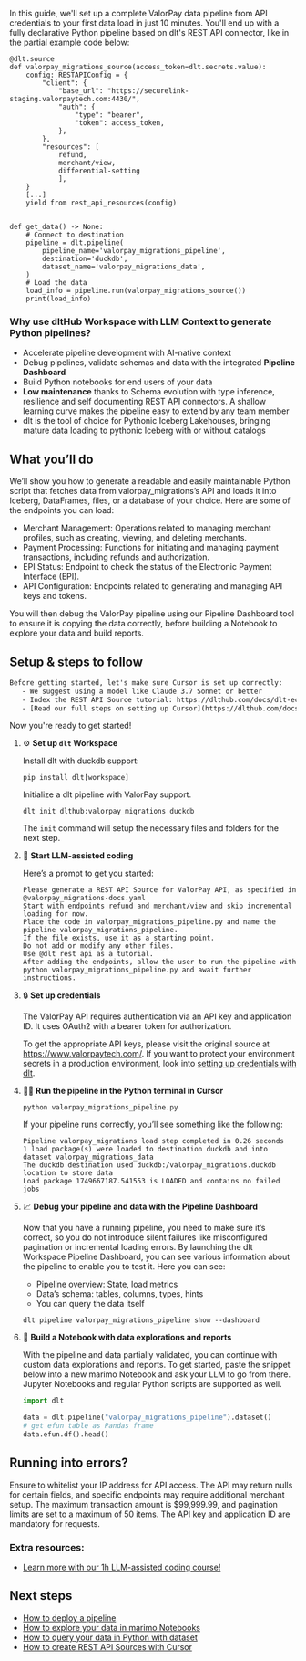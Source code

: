 In this guide, we'll set up a complete ValorPay data pipeline from API credentials to your first data load in just 10 minutes. You'll end up with a fully declarative Python pipeline based on dlt's REST API connector, like in the partial example code below:

```python-outcome
@dlt.source
def valorpay_migrations_source(access_token=dlt.secrets.value):
    config: RESTAPIConfig = {
        "client": {
            "base_url": "https://securelink-staging.valorpaytech.com:4430/",
            "auth": {
                "type": "bearer",
                "token": access_token,
            },
        },
        "resources": [
            refund,
            merchant/view,
            differential-setting
            ],
    }
    [...]
    yield from rest_api_resources(config)


def get_data() -> None:
    # Connect to destination
    pipeline = dlt.pipeline(
        pipeline_name='valorpay_migrations_pipeline',
        destination='duckdb',
        dataset_name='valorpay_migrations_data', 
    )
    # Load the data
    load_info = pipeline.run(valorpay_migrations_source())
    print(load_info) 
```

### Why use dltHub Workspace with LLM Context to generate Python pipelines?

- Accelerate pipeline development with AI-native context
- Debug pipelines, validate schemas and data with the integrated **Pipeline Dashboard**
- Build Python notebooks for end users of your data
- **Low maintenance** thanks to Schema evolution with type inference, resilience and self documenting REST API connectors. A shallow learning curve makes the pipeline easy to extend by any team member
- dlt is the tool of choice for Pythonic Iceberg Lakehouses, bringing mature data loading to pythonic Iceberg with or without catalogs

## What you’ll do

We’ll show you how to generate a readable and easily maintainable Python script that fetches data from valorpay_migrations’s API and loads it into Iceberg, DataFrames, files, or a database of your choice. Here are some of the endpoints you can load:

- Merchant Management: Operations related to managing merchant profiles, such as creating, viewing, and deleting merchants.
- Payment Processing: Functions for initiating and managing payment transactions, including refunds and authorization.
- EPI Status: Endpoint to check the status of the Electronic Payment Interface (EPI).
- API Configuration: Endpoints related to generating and managing API keys and tokens.

You will then debug the ValorPay pipeline using our Pipeline Dashboard tool to ensure it is copying the data correctly, before building a Notebook to explore your data and build reports.

## Setup & steps to follow

```default
Before getting started, let's make sure Cursor is set up correctly:
   - We suggest using a model like Claude 3.7 Sonnet or better
   - Index the REST API Source tutorial: https://dlthub.com/docs/dlt-ecosystem/verified-sources/rest_api/ and add it to context as **@dlt rest api**
   - [Read our full steps on setting up Cursor](https://dlthub.com/docs/dlt-ecosystem/llm-tooling/cursor-restapi#23-configuring-cursor-with-documentation)
```

Now you're ready to get started!

1. ⚙️ **Set up `dlt` Workspace**
    
    Install dlt with duckdb support:
    ```shell
    pip install dlt[workspace]
    ```

    Initialize a dlt pipeline with ValorPay support.
    ```shell
    dlt init dlthub:valorpay_migrations duckdb
    ```

    The `init` command will setup the necessary files and folders for the next step.
    
2. 🤠 **Start LLM-assisted coding**
    
    Here’s a prompt to get you started:
    
    ```prompt
    Please generate a REST API Source for ValorPay API, as specified in @valorpay_migrations-docs.yaml 
    Start with endpoints refund and merchant/view and skip incremental loading for now. 
    Place the code in valorpay_migrations_pipeline.py and name the pipeline valorpay_migrations_pipeline. 
    If the file exists, use it as a starting point. 
    Do not add or modify any other files. 
    Use @dlt rest api as a tutorial. 
    After adding the endpoints, allow the user to run the pipeline with python valorpay_migrations_pipeline.py and await further instructions.
    ```

    
3. 🔒 **Set up credentials** 
    
    The ValorPay API requires authentication via an API key and application ID. It uses OAuth2 with a bearer token for authorization.
    
    To get the appropriate API keys, please visit the original source at https://www.valorpaytech.com/.
    If you want to protect your environment secrets in a production environment, look into [setting up credentials with dlt](https://dlthub.com/docs/walkthroughs/add_credentials).
    
4. 🏃‍♀️ **Run the pipeline in the Python terminal in Cursor**
    
    ```shell
    python valorpay_migrations_pipeline.py
    ```
    
    If your pipeline runs correctly, you’ll see something like the following:
    
    ```shell
    Pipeline valorpay_migrations load step completed in 0.26 seconds
    1 load package(s) were loaded to destination duckdb and into dataset valorpay_migrations_data
    The duckdb destination used duckdb:/valorpay_migrations.duckdb location to store data
    Load package 1749667187.541553 is LOADED and contains no failed jobs
    ```
    
5. 📈 **Debug your pipeline and data with the Pipeline Dashboard**

    Now that you have a running pipeline, you need to make sure it’s correct, so you do not introduce silent failures like misconfigured pagination or incremental loading errors. By launching the dlt Workspace Pipeline Dashboard, you can see various information about the pipeline to enable you to test it. Here you can see:
    - Pipeline overview: State, load metrics
    - Data’s schema: tables, columns, types, hints
    - You can query the data itself
    
    ```shell
    dlt pipeline valorpay_migrations_pipeline show --dashboard
    ```
    
6. 🐍 **Build a Notebook with data explorations and reports**

    With the pipeline and data partially validated, you can continue with custom data explorations and reports. To get started, paste the snippet below into a new marimo Notebook and ask your LLM to go from there. Jupyter Notebooks and regular Python scripts are supported as well.

    
    ```python
    import dlt

   data = dlt.pipeline("valorpay_migrations_pipeline").dataset()
   # get efun table as Pandas frame
   data.efun.df().head()
    ```

## Running into errors?

Ensure to whitelist your IP address for API access. The API may return nulls for certain fields, and specific endpoints may require additional merchant setup. The maximum transaction amount is $99,999.99, and pagination limits are set to a maximum of 50 items. The API key and application ID are mandatory for requests.

### Extra resources:

- [Learn more with our 1h LLM-assisted coding course!](https://www.youtube.com/watch?v=GGid70rnJuM)

## Next steps

- [How to deploy a pipeline](https://dlthub.com/docs/walkthroughs/deploy-a-pipeline)
- [How to explore your data in marimo Notebooks](https://dlthub.com/docs/general-usage/dataset-access/marimo)
- [How to query your data in Python with dataset](https://dlthub.com/docs/general-usage/dataset-access/dataset)
- [How to create REST API Sources with Cursor](https://dlthub.com/docs/dlt-ecosystem/llm-tooling/cursor-restapi)